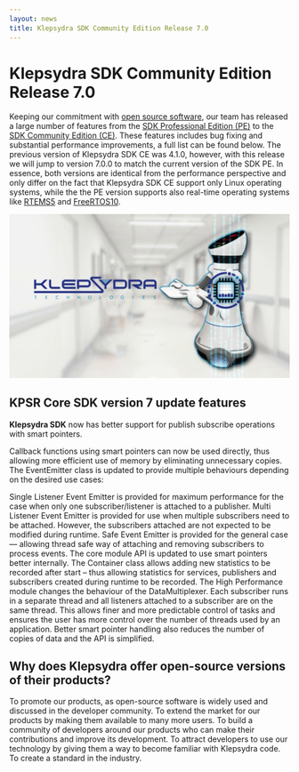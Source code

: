 ```yaml
---
layout: news
title: Klepsydra SDK Community Edition Release 7.0
---
```


# Klepsydra SDK Community Edition Release 7.0

Keeping our commitment with [open source software](https://klepsydra.com/klepsydra-goes-open-source/), our team has released a large number of features from the [SDK Professional Edition (PE)](https://klepsydra.com/klepsydra-sdk-in-action-data-aggregation-demo/) to the [SDK Community Edition (CE)](http://www.klepsydra.org/). These features includes bug fixing and substantial performance improvements, a full list can be found below.
The previous version of Klepsydra SDK CE was 4.1.0, however, with this release we will jump to version 7.0.0 to match the current version of the SDK PE. In essence, both versions are identical from the performance perspective and only differ on the fact that Klepsydra SDK CE support only Linux operating systems, while the the PE version supports also real-time operating systems like [RTEMS5](https://www.rtems.org/) and [FreeRTOS10](https://www.freertos.org/).
 

![Klepsydra Robot](/images/klepsydra_robot.png) 

## KPSR Core SDK version 7 update features

**Klepsydra SDK** now has better support for publish subscribe operations with smart pointers.

Callback functions using smart pointers can now be used directly, thus allowing more efficient use of memory by eliminating unnecessary copies. The EventEmitter class is updated to provide multiple behaviours depending on the desired use cases:

Single Listener Event Emitter is provided for maximum performance for the case when only one subscriber/listener is attached to a publisher.
Multi Listener Event Emitter is provided for use when multiple subscribers need to be attached. However, the subscribers attached are not expected to be modified during runtime.
Safe Event Emitter is provided for the general case — allowing thread safe way of attaching and removing subscribers to process events.
The core module API is updated to use smart pointers better internally. The Container class allows adding new statistics to be recorded after start – thus allowing statistics for services, publishers and subscribers created during runtime to be recorded.
The High Performance module changes the behaviour of the DataMultiplexer. Each subscriber runs in a separate thread and all listeners attached to a subscriber are on the same thread. This allows finer and more predictable control of tasks and ensures the user has more control over the number of threads used by an application. Better smart pointer handling also reduces the number of copies of data and the API is simplified.
 

## Why does Klepsydra offer open-source versions of their products?
 
To promote our products, as open-source software is widely used and discussed in the developer community.
To extend the market for our products by making them available to many more users.
To build a community of developers around our products who can make their contributions and improve its development.
To attract developers to use our technology by giving them a way to become familiar with Klepsydra code.
To create a standard in the industry. 


